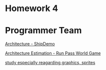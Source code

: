 # Homework 4
# Programmer Team

[Architecture - ShipDemo](LeadProg/arc-shipdemo.md)

[Architecture Estimation - Run Pass World Game](LeadProg/arc-rpw.md)

[study especially reagarding graphics, sprites](Graphics_Sprites.md)
